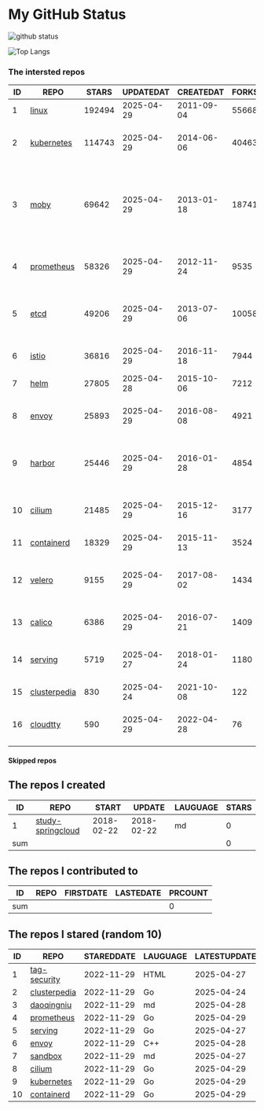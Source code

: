 # My GitHub Status

<img src="https://github-readme-stats-1.yihong0618.vercel.app/api?username=daoqingniu&show_icons=true&&&hide_title=true&count_private=true" alt="github status" />

![Top Langs](https://github-readme-stats-1.yihong0618.vercel.app/api/top-langs/?username=daoqingniu&layout=compact)

<!--START_SECTION:github_repos-->
### The intersted repos
| ID |                              REPO                               | STARS  | UPDATEDAT  | CREATEDAT  | FORKSCOUNT |                                                DESCRIPTIONS                                                |
|----|-----------------------------------------------------------------|--------|------------|------------|------------|------------------------------------------------------------------------------------------------------------|
|  1 | [linux](https://github.com/torvalds/linux)                      | 192494 | 2025-04-29 | 2011-09-04 |      55668 | Linux kernel source tree                                                                                   |
|  2 | [kubernetes](https://github.com/kubernetes/kubernetes)          | 114743 | 2025-04-29 | 2014-06-06 |      40463 | Production-Grade Container Scheduling and Management                                                       |
|  3 | [moby](https://github.com/moby/moby)                            |  69642 | 2025-04-29 | 2013-01-18 |      18741 | The Moby Project - a collaborative project for the container ecosystem to assemble container-based systems |
|  4 | [prometheus](https://github.com/prometheus/prometheus)          |  58326 | 2025-04-29 | 2012-11-24 |       9535 | The Prometheus monitoring system and time series database.                                                 |
|  5 | [etcd](https://github.com/etcd-io/etcd)                         |  49206 | 2025-04-29 | 2013-07-06 |      10058 | Distributed reliable key-value store for the most critical data of a distributed system                    |
|  6 | [istio](https://github.com/istio/istio)                         |  36816 | 2025-04-29 | 2016-11-18 |       7944 | Connect, secure, control, and observe services.                                                            |
|  7 | [helm](https://github.com/helm/helm)                            |  27805 | 2025-04-28 | 2015-10-06 |       7212 | The Kubernetes Package Manager                                                                             |
|  8 | [envoy](https://github.com/envoyproxy/envoy)                    |  25893 | 2025-04-29 | 2016-08-08 |       4921 | Cloud-native high-performance edge/middle/service proxy                                                    |
|  9 | [harbor](https://github.com/goharbor/harbor)                    |  25446 | 2025-04-29 | 2016-01-28 |       4854 | An open source trusted cloud native registry project that stores, signs, and scans content.                |
| 10 | [cilium](https://github.com/cilium/cilium)                      |  21485 | 2025-04-29 | 2015-12-16 |       3177 | eBPF-based Networking, Security, and Observability                                                         |
| 11 | [containerd](https://github.com/containerd/containerd)          |  18329 | 2025-04-29 | 2015-11-13 |       3524 | An open and reliable container runtime                                                                     |
| 12 | [velero](https://github.com/vmware-tanzu/velero)                |   9155 | 2025-04-29 | 2017-08-02 |       1434 | Backup and migrate Kubernetes applications and their persistent volumes                                    |
| 13 | [calico](https://github.com/projectcalico/calico)               |   6386 | 2025-04-29 | 2016-07-21 |       1409 | Cloud native networking and network security                                                               |
| 14 | [serving](https://github.com/knative/serving)                   |   5719 | 2025-04-27 | 2018-01-24 |       1180 | Kubernetes-based, scale-to-zero, request-driven compute                                                    |
| 15 | [clusterpedia](https://github.com/clusterpedia-io/clusterpedia) |    830 | 2025-04-24 | 2021-10-08 |        122 | The Encyclopedia of Kubernetes clusters                                                                    |
| 16 | [cloudtty](https://github.com/cloudtty/cloudtty)                |    590 | 2025-04-29 | 2022-04-28 |         76 | A Friendly Kubernetes CloudShell (Web Terminal) !                                                          |



#### Skipped repos
<!--END_SECTION:github_repos-->

<!--START_SECTION:my_github-->
## The repos I created
| ID  |                                 REPO                                 |   START    |   UPDATE   | LAUGUAGE | STARS |
|-----|----------------------------------------------------------------------|------------|------------|----------|-------|
|   1 | [study-springcloud](https://github.com/daoqingniu/study-springcloud) | 2018-02-22 | 2018-02-22 | md       |     0 |
| sum |                                                                      |            |            |          |     0 |

## The repos I contributed to
| ID  | REPO | FIRSTDATE | LASTEDATE | PRCOUNT |
|-----|------|-----------|-----------|---------|
| sum |      |           |           |       0 |

## The repos I stared (random 10)
| ID |                              REPO                               | STAREDDATE | LAUGUAGE | LATESTUPDATE |
|----|-----------------------------------------------------------------|------------|----------|--------------|
|  1 | [tag-security](https://github.com/cncf/tag-security)            | 2022-11-29 | HTML     | 2025-04-27   |
|  2 | [clusterpedia](https://github.com/clusterpedia-io/clusterpedia) | 2022-11-29 | Go       | 2025-04-24   |
|  3 | [daoqingniu](https://github.com/daoqingniu/daoqingniu)          | 2022-11-29 | md       | 2025-04-28   |
|  4 | [prometheus](https://github.com/prometheus/prometheus)          | 2022-11-29 | Go       | 2025-04-29   |
|  5 | [serving](https://github.com/knative/serving)                   | 2022-11-29 | Go       | 2025-04-27   |
|  6 | [envoy](https://github.com/envoyproxy/envoy)                    | 2022-11-29 | C++      | 2025-04-28   |
|  7 | [sandbox](https://github.com/cncf/sandbox)                      | 2022-11-29 | md       | 2025-04-27   |
|  8 | [cilium](https://github.com/cilium/cilium)                      | 2022-11-29 | Go       | 2025-04-29   |
|  9 | [kubernetes](https://github.com/kubernetes/kubernetes)          | 2022-11-29 | Go       | 2025-04-29   |
| 10 | [containerd](https://github.com/containerd/containerd)          | 2022-11-29 | Go       | 2025-04-29   |

<!--END_SECTION:my_github-->
